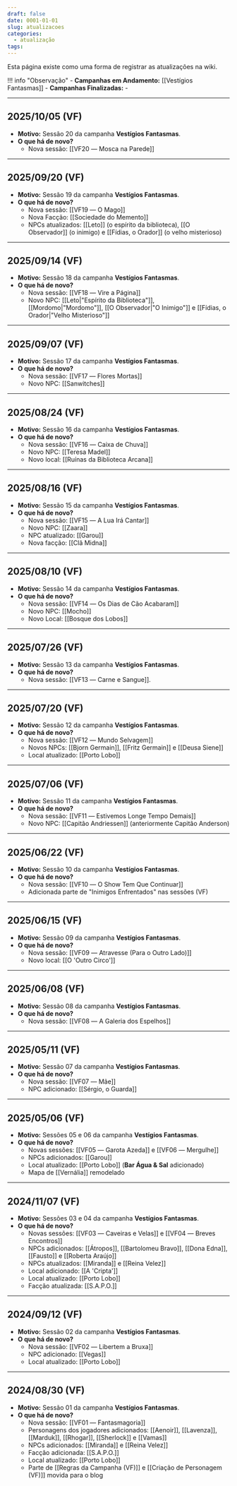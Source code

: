 ```yaml
---
draft: false
date: 0001-01-01
slug: atualizacoes
categories:
  - atualização
tags:
---
```

Esta página existe como uma forma de registrar as atualizações na wiki.

<!-- more -->

!!! info "Observação"
	- **Campanhas em Andamento:** [[Vestígios Fantasmas]]
	- **Campanhas Finalizadas:** -

---

## 2025/10/05 (VF)
- **Motivo:** Sessão 20 da campanha **Vestígios Fantasmas**.
- **O que há de novo?**
	- Nova sessão: [[VF20 ― Mosca na Parede]]

---

## 2025/09/20 (VF)
- **Motivo:** Sessão 19 da campanha **Vestígios Fantasmas**.
- **O que há de novo?**
	- Nova sessão: [[VF19 ― O Mago]]
	- Nova Facção: [[Sociedade do Memento]]
	- NPCs atualizados: [[Leto]] (o espírito da biblioteca), [[O Observador]] (o inimigo) e [[Fídias, o Orador]] (o velho misterioso)

---

## 2025/09/14 (VF)
- **Motivo:** Sessão 18 da campanha **Vestígios Fantasmas**.
- **O que há de novo?**
	- Nova sessão: [[VF18 ― Vire a Página]]
	- Novo NPC: [[Leto|"Espírito da Biblioteca"]], [[Mordomo|"Mordomo"]], [[O Observador|"O Inimigo"]] e [[Fídias, o Orador|"Velho Misterioso"]]

---

## 2025/09/07 (VF)
- **Motivo:** Sessão 17 da campanha **Vestígios Fantasmas**.
- **O que há de novo?**
	- Nova sessão: [[VF17 ― Flores Mortas]]
	- Novo NPC: [[Sanwitches]]

---

## 2025/08/24 (VF)
- **Motivo:** Sessão 16 da campanha **Vestígios Fantasmas**.
- **O que há de novo?**
	- Nova sessão: [[VF16 ― Caixa de Chuva]]
	- Novo NPC: [[Teresa Madel]]
	- Novo local: [[Ruínas da Biblioteca Arcana]]

---

## 2025/08/16 (VF)
- **Motivo:** Sessão 15 da campanha **Vestígios Fantasmas**.
- **O que há de novo?**
	- Nova sessão: [[VF15 ― A Lua Irá Cantar]]
	- Novo NPC: [[Zaara]]
	- NPC atualizado: [[Garou]]
	- Nova facção: [[Clã Midna]]

---

## 2025/08/10 (VF)
- **Motivo:** Sessão 14 da campanha **Vestígios Fantasmas**.
- **O que há de novo?**
	- Nova sessão: [[VF14 ― Os Dias de Cão Acabaram]]
	- Novo NPC: [[Mocho]]
	- Novo Local: [[Bosque dos Lobos]]

---

## 2025/07/26 (VF)
- **Motivo:** Sessão 13 da campanha **Vestígios Fantasmas**.
- **O que há de novo?**
	- Nova sessão: [[VF13 ― Carne e Sangue]].

---

## 2025/07/20 (VF)
- **Motivo:** Sessão 12 da campanha **Vestígios Fantasmas**.
- **O que há de novo?**
	- Nova sessão: [[VF12 ― Mundo Selvagem]]
	- Novos NPCs: [[Bjorn Germain]], [[Fritz Germain]] e [[Deusa Siene]]
	- Local atualizado: [[Porto Lobo]]

---

## 2025/07/06 (VF)
- **Motivo:** Sessão 11 da campanha **Vestígios Fantasmas**.
- **O que há de novo?**
	- Nova sessão: [[VF11 ― Estivemos Longe Tempo Demais]]
	- Novo NPC: [[Capitão Andriessen]] (anteriormente Capitão Anderson)

---

## 2025/06/22 (VF)
- **Motivo:** Sessão 10 da campanha **Vestígios Fantasmas**.
- **O que há de novo?**
	- Nova sessão: [[VF10 ― O Show Tem Que Continuar]]
	- Adicionada parte de "Inimigos Enfrentados" nas sessões (VF)

---

## 2025/06/15 (VF)
- **Motivo:** Sessão 09 da campanha **Vestígios Fantasmas**.
- **O que há de novo?**
	- Nova sessão: [[VF09 ― Atravesse (Para o Outro Lado)]]
	- Novo local: [[O 'Outro Circo']]

---

## 2025/06/08 (VF)
- **Motivo:** Sessão 08 da campanha **Vestígios Fantasmas**.
- **O que há de novo?**
	- Nova sessão: [[VF08 ― A Galeria dos Espelhos]]

---

## 2025/05/11 (VF)
- **Motivo:** Sessão 07 da campanha **Vestígios Fantasmas**.
- **O que há de novo?**
	- Nova sessão: [[VF07 ― Mãe]]
	- NPC adicionado: [[Sérgio, o Guarda]]

---

## 2025/05/06 (VF)
- **Motivo:** Sessões 05 e 06 da campanha **Vestígios Fantasmas**.
- **O que há de novo?**
	- Novas sessões: [[VF05 ― Garota Azeda]] e [[VF06 ― Mergulhe]]
	- NPCs adicionados: [[Garou]]
	- Local atualizado: [[Porto Lobo]] (**Bar Água & Sal** adicionado)
	- Mapa de [[Vernália]] remodelado

---

## 2024/11/07 (VF)
- **Motivo:** Sessões 03 e 04 da campanha **Vestígios Fantasmas**.
- **O que há de novo?**
	- Novas sessões: [[VF03 ― Caveiras e Velas]] e [[VF04 ― Breves Encontros]]
	- NPCs adicionados: [[Átropos]], [[Bartolomeu Bravo]], [[Dona Edna]], [[Fausto]] e [[Roberta Araújo]]
	- NPCs atualizados: [[Miranda]] e [[Reina Velez]]
	- Local adicionado: [[A 'Cripta']]
	- Local atualizado: [[Porto Lobo]]
	- Facção atualizada: [[S.A.P.O.]]

---

## 2024/09/12 (VF)
- **Motivo:** Sessão 02 da campanha **Vestígios Fantasmas**.
- **O que há de novo?**
	- Nova sessão: [[VF02 ― Libertem a Bruxa]]
	- NPC adicionado: [[Vegas]]
	- Local atualizado: [[Porto Lobo]]

---

## 2024/08/30 (VF)
- **Motivo:** Sessão 01 da campanha **Vestígios Fantasmas**.
- **O que há de novo?**
	- Nova sessão: [[VF01 ― Fantasmagoria]]
	- Personagens dos jogadores adicionados: [[Aenoir]], [[Lavenza]], [[Marduk]], [[Rhogar]], [[Sherlock]] e [[Vamas]]
	- NPCs adicionados: [[Miranda]] e [[Reina Velez]]
	- Facção adicionada: [[S.A.P.O.]]
	- Local atualizado: [[Porto Lobo]]
	- Parte de [[Regras da Campanha (VF)]] e [[Criação de Personagem (VF)]] movida para o blog